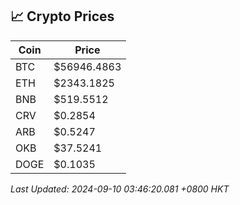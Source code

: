 ## 📈 Crypto Prices

| Coin | Price |
| ---- | ----- |
| BTC | $56946.4863 |
| ETH | $2343.1825 |
| BNB | $519.5512 |
| CRV | $0.2854 |
| ARB | $0.5247 |
| OKB | $37.5241 |
| DOGE | $0.1035 |

_Last Updated: 2024-09-10 03:46:20.081 +0800 HKT_